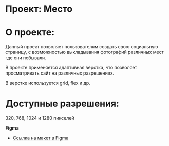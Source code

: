 # Проект: Место

# О проекте: 
Данный проект позволяет пользователям создать свою социальную страницу, с возможностью выкладывания фотографий различных мест где они побывали. 

В проекте применяется адаптивная вёрстка, что позволяет просматривать сайт на различных разрешениях.

В верстке используется grid, flex и др.

# Доступные разрешения: 
320, 768, 1024 и 1280 пикселей

**Figma**
* [Ссылка на макет в Figma](https://www.figma.com/file/2cn9N9jSkmxD84oJik7xL7/JavaScript.-Sprint-4?node-id=0%3A1)

